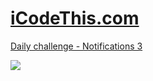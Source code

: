 # [iCodeThis.com](https://icodethis.com/) 

[Daily challenge - Notifications 3](https://icodethis.com/submissions/39121)

[![](https://shismqklzntzxworibfn.supabase.co/storage/v1/object/public/previews/8aa25eb8-7e6b-4e7c-8a1e-065f66897780.png)](https://icodethis.com/submissions/39121)

